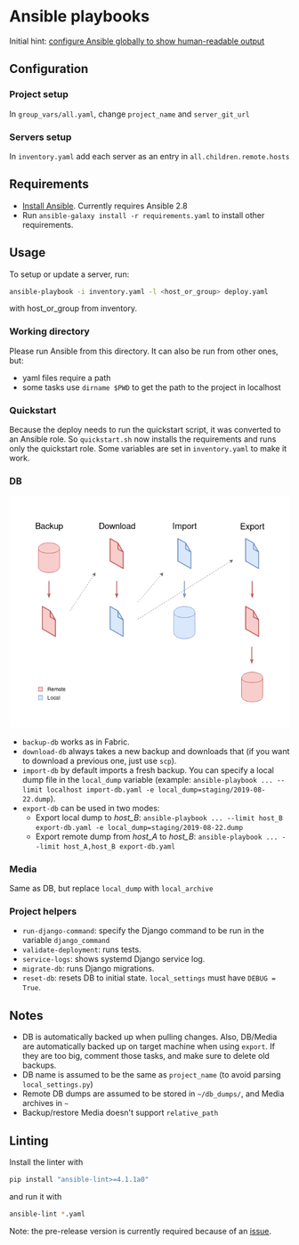 # Ansible playbooks

Initial hint: [configure Ansible globally to show human-readable output](https://github.com/ansible/ansible/issues/27078#issuecomment-364560173)

## Configuration

### Project setup

In `group_vars/all.yaml`, change `project_name` and `server_git_url`

### Servers setup

In `inventory.yaml` add each server as an entry in `all.children.remote.hosts`

## Requirements

- [Install Ansible](https://docs.ansible.com/ansible/latest/installation_guide/intro_installation.html). Currently requires Ansible 2.8
- Run `ansible-galaxy install -r requirements.yaml` to install other requirements.

## Usage

To setup or update a server, run:
```sh
ansible-playbook -i inventory.yaml -l <host_or_group> deploy.yaml
```
with host_or_group from inventory.

### Working directory

Please run Ansible from this directory. It can also be run from other ones, but:
- yaml files require a path
- some tasks use `dirname $PWD` to get the path to the project in localhost

### Quickstart

Because the deploy needs to run the quickstart script, it was converted to an Ansible role. So `quickstart.sh` now installs the requirements and runs only the quickstart role. Some variables are set in `inventory.yaml` to make it work.

### DB

![backup and other operations diagram](backup-diagram.png)

- `backup-db` works as in Fabric.
- `download-db` always takes a new backup and downloads that (if you want to download a previous one, just use `scp`).
- `import-db` by default imports a fresh backup. You can specify a local dump file in the `local_dump` variable (example: `ansible-playbook ... --limit localhost import-db.yaml -e local_dump=staging/2019-08-22.dump`).
- `export-db` can be used in two modes:
    - Export local dump to *host_B*: `ansible-playbook ... --limit host_B export-db.yaml -e local_dump=staging/2019-08-22.dump`
    - Export remote dump from *host_A* to *host_B*: `ansible-playbook ... --limit host_A,host_B export-db.yaml`

### Media

Same as DB, but replace `local_dump` with `local_archive`

### Project helpers

- `run-django-command`: specify the Django command to be run in the variable `django_command`
- `validate-deployment`: runs tests.
- `service-logs`: shows systemd Django service log.
- `migrate-db`: runs Django migrations.
- `reset-db`: resets DB to initial state. `local_settings` must have `DEBUG = True`.

## Notes

- DB is automatically backed up when pulling changes. Also, DB/Media are automatically backed up on target machine when using `export`. If they are too big, comment those tasks, and make sure to delete old backups.
- DB name is assumed to be the same as `project_name` (to avoid parsing `local_settings.py`)
- Remote DB dumps are assumed to be stored in `~/db_dumps/`, and Media archives in `~`
- Backup/restore Media doesn't support `relative_path`

## Linting

Install the linter with
```sh
pip install "ansible-lint>=4.1.1a0"
```
and run it with
```sh
ansible-lint *.yaml
```
Note: the pre-release version is currently required because of an [issue](https://github.com/ansible/ansible-lint/issues/484).

